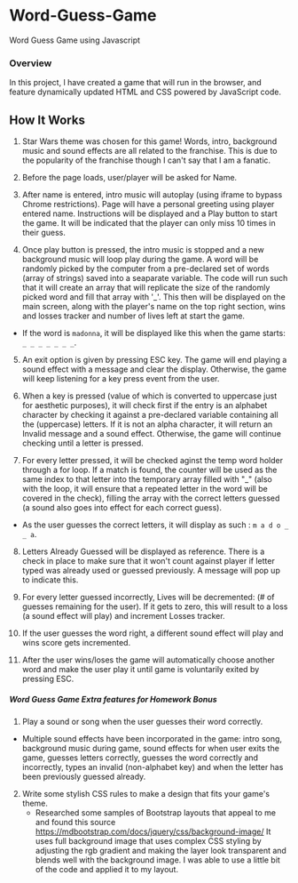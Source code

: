 # Word-Guess-Game
Word Guess Game using Javascript

### Overview

In this project, l have created a game that will run in the browser, and feature dynamically updated HTML and CSS powered by JavaScript code.

## How It Works

1. Star Wars theme was chosen for this game! Words, intro, background music and sound effects are all related to the franchise. This is due to the popularity of the franchise though I can't say that I am a fanatic.

2. Before the page loads, user/player will be asked for Name.

3. After name is entered, intro music will autoplay (using iframe to bypass Chrome restrictions). Page will have a personal greeting using player entered name. Instructions will be displayed and a Play button to start the game. It will be indicated that the player can only miss 10 times in their guess.

4. Once play button is pressed, the intro music is stopped and a new background music will loop play during the game. A word will be randomly picked by the computer from a pre-declared set of words (array of strings) saved into a seaparate variable. The code will run such that it will create an array that will replicate the size of the randomly picked word and fill that array with '_'. This then will be displayed on the main screen, along with the player's name on the top right section, wins and losses tracker and number of lives left at start the game.

* If the word is `madonna`, it will be displayed like this when the game starts: `_ _ _ _ _ _ _`.

5. An exit option is given by pressing ESC key. The game will end playing a sound effect with a message and clear the display. Otherwise, the game will keep listening for a key press event from the user. 

6. When a key is pressed (value of which is converted to uppercase just for aesthetic purposes), it will check first if the entry is an alphabet character by checking it against a pre-declared variable containing all the (uppercase) letters. If it is not an alpha character, it will return an Invalid message and a sound effect. Otherwise, the game will continue checking until a letter is pressed.

7. For every letter pressed, it will be checked aginst the temp word holder through a for loop. If a match is found, the counter will be used as the same index to that letter into the temporary array filled with "_" (also with the loop, it will ensure that a repeated letter in the word will be covered in the check), filling the array with the correct letters guessed (a sound also goes into effect for each correct guess).

* As the user guesses the correct letters, it will display as such : `m a d o _  _ a`.

8. Letters Already Guessed will be displayed as reference. There is a check in place to make sure that it won't count against player if letter typed was already used or guessed previously. A message will pop up to indicate this.

9. For every letter guessed incorrectly, Lives will be decremented: (# of guesses remaining for the user). If it gets to zero, this will result to a loss (a sound effect will play) and increment Losses tracker.

10. If the user guesses the word right, a different sound effect will play and wins score gets incremented.

11. After the user wins/loses the game will automatically choose another word and make the user play it until game is voluntarily exited by pressing ESC.

##### Word Guess Game Extra features for Homework Bonus

1. Play a sound or song when the user guesses their word correctly.
* Multiple sound effects have been incorporated in the game: intro song, background music during game, sound effects for when user exits the game, guesses letters correctly, guesses the word correctly and incorrectly, types an invalid (non-alphabet key) and when the letter has been previously guessed already.
2. Write some stylish CSS rules to make a design that fits your game's theme.
    * Researched some samples of Bootstrap layouts that appeal to me and found this source https://mdbootstrap.com/docs/jquery/css/background-image/
    It uses full background image that uses complex CSS styling by adjusting the rgb gradient and making the layer look transparent and blends well with the background image. I was able to use a little bit of the code and applied it to my layout.
